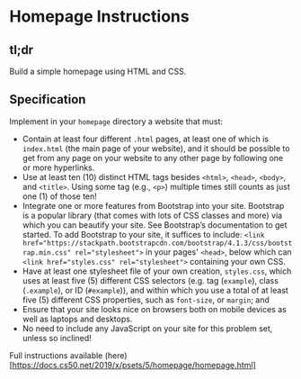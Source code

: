 # Homepage Instructions


## tl;dr
Build a simple homepage using HTML and CSS.


## Specification
Implement in your `homepage` directory a website that must:
- Contain at least four different `.html` pages, at least one of which is `index.html` (the main page of your website), and it should be possible to get from any page on your website to any other page by following one or more hyperlinks.
- Use at least ten (10) distinct HTML tags besides `<html>`, `<head>`, `<body>`, and `<title>`. Using some tag (e.g., `<p>`) multiple times still counts as just one (1) of those ten!
- Integrate one or more features from Bootstrap into your site. Bootstrap is a popular library (that comes with lots of CSS classes and more) via which you can beautify your site. See Bootstrap’s documentation to get started. To add Bootstrap to your site, it suffices to include: `<link href="https://stackpath.bootstrapcdn.com/bootstrap/4.1.3/css/bootstrap.min.css" rel="stylesheet">` in your pages' `<head>`, below which can `<link href="styles.css" rel="stylesheet">` containing your own CSS.
- Have at least one stylesheet file of your own creation, `styles.css`, which uses at least five (5) different CSS selectors (e.g. tag (`example`), class (`.example`), or ID (`#example`)), and within which you use a total of at least five (5) different CSS properties, such as `font-size`, or `margin`; and
- Ensure that your site looks nice on browsers both on mobile devices as well as laptops and desktops.
- No need to include any JavaScript on your site for this problem set, unless so inclined!


Full instructions available (here)[https://docs.cs50.net/2019/x/psets/5/homepage/homepage.html]